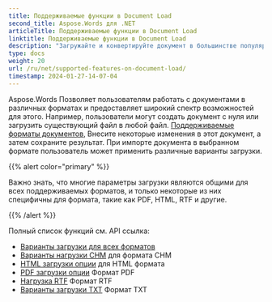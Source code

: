 ```yaml
---
title: Поддерживаемые функции в Document Load
second_title: Aspose.Words для .NET
articleTitle: Поддерживаемые функции в Document Load
linktitle: Поддерживаемые функции в Document Load
description: "Загружайте и конвертируйте документ в большинстве популярных форматов и поддерживает множество различных форматов. Microsoft Word особенности использования C#."
type: docs
weight: 20
url: /ru/net/supported-features-on-document-load/
timestamp: 2024-01-27-14-07-04
---
```


Aspose.Words Позволяет пользователям работать с документами в различных форматах и предоставляет широкий спектр возможностей для этого. Например, пользователи могут создать документ с нуля или загрузить существующий файл в любой файл. [Поддерживаемые форматы документов](/words/ru/net/supported-document-formats/), Внесите некоторые изменения в этот документ, а затем сохраните результат. При импорте документа в выбранном формате пользователь может применить различные варианты загрузки.

{{% alert color="primary" %}}

Важно знать, что многие параметры загрузки являются общими для всех поддерживаемых форматов, и только некоторые из них специфичны для формата, такие как PDF, HTML, RTF и другие.

{{% /alert %}}

Полный список функций см. API ссылка:

- [Варианты загрузки для всех форматов](https://reference.aspose.com/words/net/aspose.words.loading/loadoptions/)
- [Варианты нагрузки CHM](https://reference.aspose.com/words/net/aspose.words.loading/chmloadoptions/) для формата CHM
- [HTML загрузки опции](https://reference.aspose.com/words/net/aspose.words.loading/htmlloadoptions/) для HTML формата
- [PDF загрузки опции](https://reference.aspose.com/words/net/aspose.words.loading/pdfloadoptions/) Формат PDF
- [Нагрузка RTF](https://reference.aspose.com/words/net/aspose.words.loading/rtfloadoptions/) Формат RTF
- [Варианты загрузки TXT](https://reference.aspose.com/words/net/aspose.words.loading/txtloadoptions/) Формат TXT
